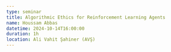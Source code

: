 ```yaml
---
type: seminar
title: Algorithmic Ethics for Reinforcement Learning Agents
name: Houssam Abbas
datetime: 2024-10-14T16:00:00
duration: 1h
location: Ali Vahit Şahiner (AVŞ)
---
```


